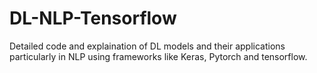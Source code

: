 # DL-NLP-Tensorflow
Detailed code and explaination of DL models and their applications particularly in NLP using frameworks like Keras, Pytorch and tensorflow.
